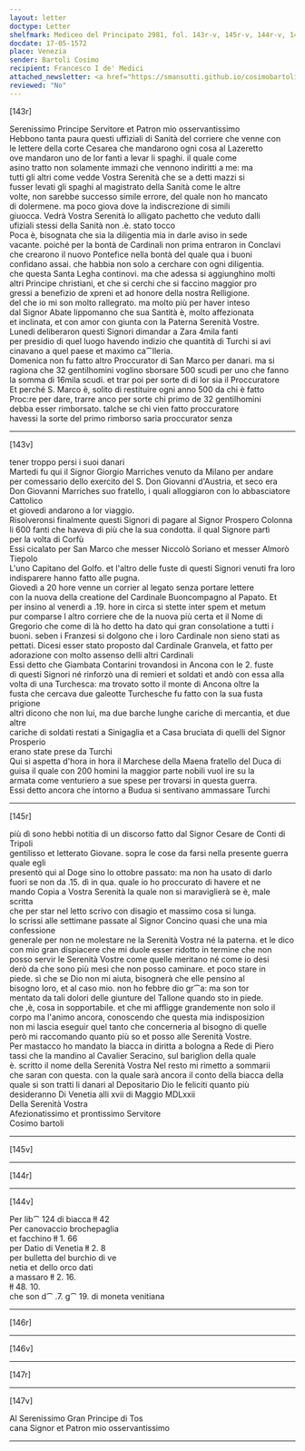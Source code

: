 ```yaml
---
layout: letter
doctype: Letter
shelfmark: Mediceo del Principato 2981, fol. 143r-v, 145r-v, 144r-v, 146r-v, 147r-v
docdate: 17-05-1572
place: Venezia
sender: Bartoli Cosimo
recipient: Francesco I de' Medici
attached_newsletter: <a href="https://smansutti.github.io/cosimobartoli/texts/3081_069/">3081_069</a>
reviewed: "No"
---
```


[143r]  
  
  
Serenissimo Principe Servitore et Patron mio osservantissimo  
Hebbono tanta paura questi uffiziali di Sanità del corriere che venne con  
le lettere della corte Cesarea che mandarono ogni cosa al Lazeretto  
ove mandaron uno de lor fanti a levar li spaghi. il quale come  
asino tratto non solamente immazi che vennono indiritti a me: ma  
tutti gli altri come vedde Vostra Serenità che se a detti mazzi si  
fusser levati gli spaghi al magistrato della Sanità come le altre  
volte, non sarebbe successo simile errore, del quale non ho mancato  
di dolermene. ma poco giova dove la indiscrezione di simili  
giuocca. Vedrà Vostra Serenità lo alligato pachetto che veduto dalli  
ufiziali stessi della Sanità non .è. stato tocco  
Poca è, bisognata che sia la diligentia mia in darle aviso in sede  
vacante. poiché per la bontà de Cardinali non prima entraron in Conclavi  
che crearono il nuovo Pontefice nella bontà del quale qua i buoni  
confidano assai. che habbia non solo a cerchare con ogni diligentia.  
che questa Santa Legha continovi. ma che adessa si aggiunghino molti  
altri Principe christiani, et che si cerchi che si faccino maggior pro  
gressi a benefizio de xpreni et ad honore della nostra Relligione.  
del che io mi son molto rallegrato. ma molto più per haver inteso  
dal Signor Abate lippomanno che sua Santità è, molto affezionata  
et inclinata, et con amor con giunta con la Paterna Serenità Vostre.  
Lunedi deliberaron questi Signori dimandar a Zara 4mila fanti  
per presidio di quel luogo havendo indizio che quantità di Turchi si avi  
cinavano a quel paese et maximo ca⁀lleria.  
Domenica non fu fatto altro Proccurator di San Marco per danari. ma si  
ragiona che 32 gentilhomini voglino sborsare 500 scudi per uno che fanno  
la somma di 16mila scudi. et trar poi per sorte di di lor sia il Proccuratore  
Et perché S. Marco è, solito di restituire ogni anno 500 da chi è fatto  
Proc:re per dare, trarre anco per sorte chi primo de 32 gentilhomini  
debba esser rimborsato. talche se chi vien fatto proccuratore  
havessi la sorte del primo rimborso saria proccurator senza  
  
---  

[143v]  
  
  
tener troppo persi i suoi danari  
Martedi fu qui il Signor Giorgio Marriches venuto da Milano per andare  
per comessario dello exercito del S. Don Giovanni d'Austria, et seco era  
Don Giovanni Marriches suo fratello, i quali alloggiaron con lo abbasciatore Cattolico  
et giovedi andarono a lor viaggio.  
Risolveronsi finalmente questi Signori di pagare al Signor Prospero Colonna  
li 600 fanti che haveva di più che la sua condotta. il qual Signore partì  
per la volta di Corfù  
Essi cicalato per San Marco che messer Niccolò Soriano et messer Almorò Tiepolo  
L'uno Capitano del Golfo. et l'altro delle fuste di questi Signori venuti fra loro  
indisparere hanno fatto alle pugna.  
Giovedì a 20 hore venne un corrier al legato senza portare lettere  
con la nuova della creatione del Cardinale Buoncompagno al Papato. Et  
per insino al venerdì a .19. hore in circa si stette inter spem et metum  
pur comparse l altro corriere che de la nuova più certa et il Nome di  
Gregorio che come di là ho detto ha dato qui gran consolatione a tutti i  
buoni. seben i Franzesi si dolgono che i loro Cardinale non sieno stati as  
pettati. Dicesi esser stato proposto dal Cardinale Granvela, et fatto per  
adorazione con molto assenso delli altri Cardinali  
Essi detto che Giambata Contarini trovandosi in Ancona con le 2. fuste  
di questi Signori né rinforzò una di remieri et soldati et andò con essa alla  
volta di una Turchesca: ma trovato sotto il monte di Ancona oltre la  
fusta che cercava due galeotte Turchesche fu fatto con la sua fusta prigione  
altri dicono che non lui, ma due barche lunghe cariche di mercantia, et due altre  
cariche di soldati restati a Sinigaglia et a Casa bruciata di quelli del Signor Prosperio  
erano state prese da Turchi  
Qui si aspetta d'hora in hora il Marchese della Maena fratello del Duca di  
guisa il quale con 200 homini la maggior parte nobili vuol ire su la  
armata come venturiero a sue spese per trovarsi in questa guerra.  
Essi detto ancora che intorno a Budua si sentivano ammassare Turchi  
  
---  

[145r]  
  
  
più dì sono hebbi notitia di un discorso fatto dal Signor Cesare de Conti di Tripoli  
gentilisso et letterato Giovane. sopra le cose da farsi nella presente guerra quale egli  
presentò qui al Doge sino lo ottobre passato: ma non ha usato di darlo  
fuori se non da .15. dì in qua. quale io ho proccurato di havere et ne  
mando Copia a Vostra Serenità la quale non si maraviglierà se è, male scritta  
che per star nel letto scrivo con disagio et massimo cosa si lunga.  
Io scrissi alle settimane passate al Signor Concino quasi che una mia confessione  
generale per non ne molestare ne la Serenità Vostra né la paterna. et le dico  
con mio gran dispiacere che mi duole esser ridotto in termine che non  
posso servir le Serenità Vostre come quelle meritano né come io desi  
derò da che sono più mesi che non posso caminare. et poco stare in  
piede. sì che se Dio non mi aiuta, bisognerà che elle pensino al  
bisogno loro, et al caso mio. non ho febbre dio gr⁀a: ma son tor  
mentato da tali dolori delle giunture del Tallone quando sto in piede.  
che ,è, cosa in sopportabile. et che mi affligge grandemente non solo il  
corpo ma l'animo ancora, conoscendo che questa mia indisposizion  
non mi lascia eseguir quel tanto che concerneria al bisogno di quelle  
però mi raccomando quanto più so et posso alle Serenità Vostre.  
Per mastacco ho mandato la biacca in diritta a bologna a Rede di Piero  
tassi che la mandino al Cavalier Seracino, sul bariglion della quale  
è. scritto il nome della Serenità Vostra Nel resto mi rimetto a sommarii  
che saran con questa. con la quale sarà ancora il conto della biacca della  
quale si son tratti li danari al Depositario Dio le feliciti quanto più  
desideranno Di Venetia alli xvii di Maggio MDLxxii  
Della Serenità Vostra  
Afezionatissimo et prontissimo Servitore  
Cosimo bartoli  
  
---  

[145v]  
  
  
  
---  

[144r]  
  
  
  
---  

[144v]  
  
  
Per lib⁀ 124 di biacca łł 42  
Per canovaccio brochepaglia  
et facchino łł 1. 66  
per Datio di Venetia łł 2. 8  
per bulletta del burchio di ve  
netia et dello orco dati  
a massaro łł 2. 16.  
łł 48. 10.  
che son d⁀ .7. g⁀ 19. di moneta venitiana  
  
---  

[146r]  
  
  
  
---  

[146v]  
  
  
  
---  

[147r]  
  
  
  
---  

[147v]  
  
  
Al Serenissimo Gran Principe di Tos  
cana Signor et Patron mio osservantissimo  
  
---  

